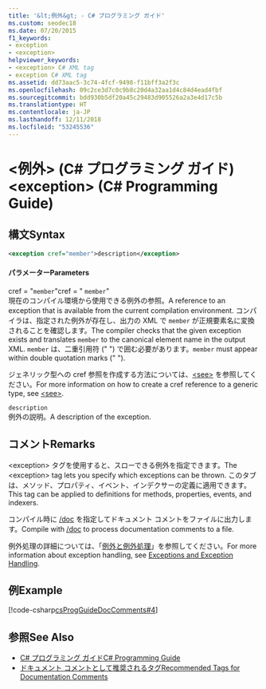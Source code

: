 ```yaml
---
title: '&lt;例外&gt; - C# プログラミング ガイド'
ms.custom: seodec18
ms.date: 07/20/2015
f1_keywords:
- exception
- <exception>
helpviewer_keywords:
- <exception> C# XML tag
- exception C# XML tag
ms.assetid: dd73aac5-3c74-4fcf-9498-f11bff3a2f3c
ms.openlocfilehash: 09c2ce3d7c0c9b8c20d4a32aa1d4c84d4ead4fbf
ms.sourcegitcommit: bdd930b5df20a45c29483d905526a2a3e4d17c5b
ms.translationtype: HT
ms.contentlocale: ja-JP
ms.lasthandoff: 12/11/2018
ms.locfileid: "53245536"
---
```

# <a name="ltexceptiongt-c-programming-guide"></a><span data-ttu-id="100ac-102">&lt;例外&gt; (C# プログラミング ガイド)</span><span class="sxs-lookup"><span data-stu-id="100ac-102">&lt;exception&gt; (C# Programming Guide)</span></span>
## <a name="syntax"></a><span data-ttu-id="100ac-103">構文</span><span class="sxs-lookup"><span data-stu-id="100ac-103">Syntax</span></span>  
  
```xml  
<exception cref="member">description</exception>  
```  
  
#### <a name="parameters"></a><span data-ttu-id="100ac-104">パラメーター</span><span class="sxs-lookup"><span data-stu-id="100ac-104">Parameters</span></span>  
 <span data-ttu-id="100ac-105">cref = "`member`"</span><span class="sxs-lookup"><span data-stu-id="100ac-105">cref = " `member`"</span></span>  
 <span data-ttu-id="100ac-106">現在のコンパイル環境から使用できる例外の参照。</span><span class="sxs-lookup"><span data-stu-id="100ac-106">A reference to an exception that is available from the current compilation environment.</span></span> <span data-ttu-id="100ac-107">コンパイラは、指定された例外が存在し、出力の XML で `member` が正規要素名に変換されることを確認します。</span><span class="sxs-lookup"><span data-stu-id="100ac-107">The compiler checks that the given exception exists and translates `member` to the canonical element name in the output XML.</span></span> <span data-ttu-id="100ac-108">`member` は、二重引用符 (" ") で囲む必要があります。</span><span class="sxs-lookup"><span data-stu-id="100ac-108">`member` must appear within double quotation marks (" ").</span></span>  
  
 <span data-ttu-id="100ac-109">ジェネリック型への cref 参照を作成する方法については、[\<see>](../../../csharp/programming-guide/xmldoc/see.md) を参照してください。</span><span class="sxs-lookup"><span data-stu-id="100ac-109">For more information on how to create a cref reference to a generic type, see [\<see>](../../../csharp/programming-guide/xmldoc/see.md).</span></span>  
  
 `description`  
 <span data-ttu-id="100ac-110">例外の説明。</span><span class="sxs-lookup"><span data-stu-id="100ac-110">A description of the exception.</span></span>  
  
## <a name="remarks"></a><span data-ttu-id="100ac-111">コメント</span><span class="sxs-lookup"><span data-stu-id="100ac-111">Remarks</span></span>  
 <span data-ttu-id="100ac-112">\<exception> タグを使用すると、スローできる例外を指定できます。</span><span class="sxs-lookup"><span data-stu-id="100ac-112">The \<exception> tag lets you specify which exceptions can be thrown.</span></span> <span data-ttu-id="100ac-113">このタブは、メソッド、プロパティ、イベント、インデクサーの定義に適用できます。</span><span class="sxs-lookup"><span data-stu-id="100ac-113">This tag can be applied to definitions for methods, properties, events, and indexers.</span></span>  
  
 <span data-ttu-id="100ac-114">コンパイル時に [/doc](../../../csharp/language-reference/compiler-options/doc-compiler-option.md) を指定してドキュメント コメントをファイルに出力します。</span><span class="sxs-lookup"><span data-stu-id="100ac-114">Compile with [/doc](../../../csharp/language-reference/compiler-options/doc-compiler-option.md) to process documentation comments to a file.</span></span>  
  
 <span data-ttu-id="100ac-115">例外処理の詳細については、「[例外と例外処理](../../../csharp/programming-guide/exceptions/index.md)」を参照してください。</span><span class="sxs-lookup"><span data-stu-id="100ac-115">For more information about exception handling, see [Exceptions and Exception Handling](../../../csharp/programming-guide/exceptions/index.md).</span></span>  
  
## <a name="example"></a><span data-ttu-id="100ac-116">例</span><span class="sxs-lookup"><span data-stu-id="100ac-116">Example</span></span>  
 [!code-csharp[csProgGuideDocComments#4](../../../csharp/programming-guide/xmldoc/codesnippet/CSharp/exception_1.cs)]  
  
## <a name="see-also"></a><span data-ttu-id="100ac-117">参照</span><span class="sxs-lookup"><span data-stu-id="100ac-117">See Also</span></span>

- [<span data-ttu-id="100ac-118">C# プログラミング ガイド</span><span class="sxs-lookup"><span data-stu-id="100ac-118">C# Programming Guide</span></span>](../../../csharp/programming-guide/index.md)  
- [<span data-ttu-id="100ac-119">ドキュメント コメントとして推奨されるタグ</span><span class="sxs-lookup"><span data-stu-id="100ac-119">Recommended Tags for Documentation Comments</span></span>](../../../csharp/programming-guide/xmldoc/recommended-tags-for-documentation-comments.md)
